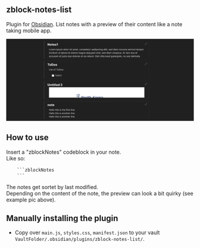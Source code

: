 ## zblock-notes-list

Plugin for [Obsidian](https://obsidian.md/). List notes with a preview of their content like a note taking mobile app.

![example Screenshot](assets/exampleScreenshot.jpg)

## How to use

Insert a "zblockNotes" codeblock in your note.  
 Like so:

````
    ```zblockNotes
    ```
````

The notes get sortet by last modified.  
Depending on the content of the note, the preview can look a bit quirky (see example pic above).

## Manually installing the plugin

-   Copy over `main.js`, `styles.css`, `manifest.json` to your vault `VaultFolder/.obsidian/plugins/zblock-notes-list/`.
